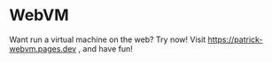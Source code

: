 # WebVM
Want run a virtual machine on the web? Try now! Visit https://patrick-webvm.pages.dev , and have fun!
